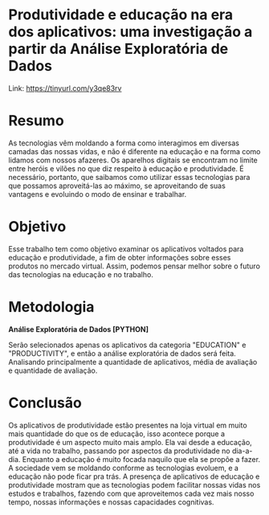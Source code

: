 # Produtividade e educação na era dos aplicativos: uma investigação a partir da Análise Exploratória de Dados
Link: https://tinyurl.com/y3qe83rv

# Resumo
As tecnologias vêm moldando a forma como interagimos em diversas camadas das nossas vidas, e não é diferente na educação e na forma como lidamos com nossos afazeres. Os aparelhos digitais se encontram no limite entre heróis e vilões no que diz respeito à educação e produtividade.
É necessário, portanto, que saibamos como utilizar essas tecnologias para que possamos aproveitá-las ao máximo, se aproveitando de suas vantagens e evoluindo o modo de ensinar e trabalhar.

# Objetivo
Esse trabalho tem como objetivo examinar os aplicativos voltados para educação e produtividade, a fim de obter informações sobre esses produtos no mercado virtual. Assim, podemos pensar melhor sobre o futuro das tecnologias na educação e no trabalho.

# Metodologia
**Análise Exploratória de Dados [PYTHON]**

Serão selecionados apenas os aplicativos da categoria "EDUCATION" e "PRODUCTIVITY", e então a análise exploratória de dados será feita. Analisando principalmente a quantidade de aplicativos, média de avaliação e quantidade de avaliação.

# Conclusão
Os aplicativos de produtividade estão presentes na loja virtual em muito mais quantidade do que os de educação, isso acontece porque a produtividade é um aspecto muito mais amplo. Ela vai desde a educação, até a vida no trabalho, passando por aspectos da produtividade no dia-a-dia. Enquanto a educação é muito focada naquilo que ela se propõe a fazer.
A sociedade vem se moldando conforme as tecnologias evoluem, e a educação não pode ficar pra trás. A presença de aplicativos de educação e produtividade mostram que as tecnologias podem facilitar nossas vidas nos estudos e trabalhos, fazendo com que aproveitemos cada vez mais nosso tempo, nossas informações e nossas capacidades cognitivas.
